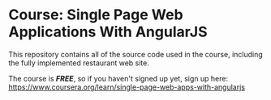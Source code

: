 # Course: Single Page Web Applications With AngularJS

This repository contains all of the source code used in the course, including the fully implemented restaurant web site.

The course is ***FREE***, so if you haven't signed up yet, sign up here:
https://www.coursera.org/learn/single-page-web-apps-with-angularjs
